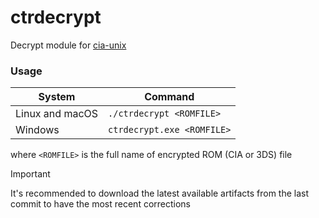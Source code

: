 # ctrdecrypt
Decrypt module for [cia-unix](https://github.com/shijimasoft/cia-unix)

### Usage
| System          | Command                    |
|-----------------|----------------------------|
| Linux and macOS | `./ctrdecrypt <ROMFILE>`   |
| Windows         | `ctrdecrypt.exe <ROMFILE>` |

where `<ROMFILE>` is the full name of encrypted ROM (CIA or 3DS) file

> [!IMPORTANT]
> It's recommended to download the latest available artifacts from the last commit to have the most recent corrections
